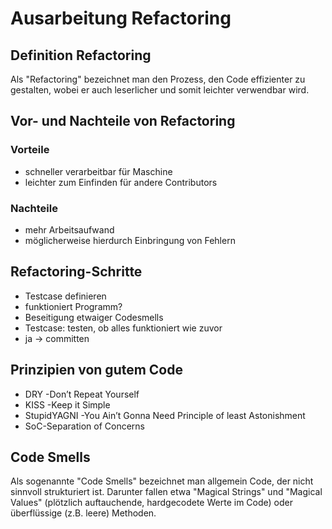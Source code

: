 # Ausarbeitung Refactoring

## Definition Refactoring
Als "Refactoring" bezeichnet man den Prozess, den Code effizienter zu gestalten, wobei er auch leserlicher und somit leichter verwendbar wird. 

## Vor- und Nachteile von Refactoring

### Vorteile
 - schneller verarbeitbar für Maschine
 - leichter zum Einfinden für andere Contributors

### Nachteile
- mehr Arbeitsaufwand
- möglicherweise hierdurch Einbringung von Fehlern

## Refactoring-Schritte
 - Testcase definieren  
 - funktioniert Programm? 
 - Beseitigung etwaiger Codesmells  
 - Testcase: testen, ob alles funktioniert wie zuvor
 - ja -> committen

## Prinzipien von gutem Code
 - DRY -Don’t Repeat Yourself
 - KISS -Keep it Simple
 - StupidYAGNI -You Ain’t Gonna Need Principle of least Astonishment 
 - SoC-Separation of Concerns

## Code Smells
Als sogenannte "Code Smells" bezeichnet man allgemein Code, der nicht sinnvoll strukturiert ist. Darunter fallen etwa "Magical Strings" und "Magical Values" (plötzlich auftauchende, hardgecodete Werte im Code) oder überflüssige (z.B. leere) Methoden.

